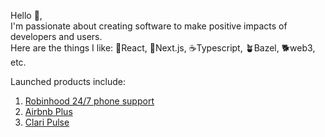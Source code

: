 Hello 👋,  
I'm passionate about creating software to make positive impacts of developers and users.  
Here are the things I like: 🎸React, 📸Next.js, ☕Typescript, 🪴Bazel, 🐕web3, etc.  
  
Launched products include: 
1. [Robinhood 24/7 phone support](https://blog.robinhood.com/news/2021/10/5/introducing-247-phone-support)
1. [Airbnb Plus](https://www.airbnb.com/plus)
1. [Clari Pulse](https://www.clari.com/products/sales-forecasting/)
